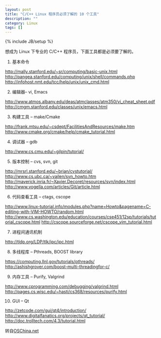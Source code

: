 ```yaml
---
layout: post
title: "C/C++ Linux 程序员必须了解的 10 个工具"
description: ""
category: Linux
tags: []
---
```

{% include JB/setup %}


想成为 Linux 下专业的 C/C++ 程序员，下面工具都是必须要了解的。

1. 基本命令

http://mally.stanford.edu/~sr/computing/basic-unix.html
http://pangea.stanford.edu/computing/unix/shell/commands.php
http://infohost.nmt.edu/tcc/help/unix/unix_cmd.html

2. 编辑器– vi, Emacs

http://www.atmos.albany.edu/deas/atmclasses/atm350/vi_cheat_sheet.pdf
http://cmgm.stanford.edu/classes/unix/emacs.html

3. 构建工具 – make/Cmake

http://frank.mtsu.edu/~csdept/FacilitiesAndResources/make.htm
http://www.cmake.org/cmake/help/cmake_tutorial.html

4. 调试器 – gdb

http://www.cs.cmu.edu/~gilpin/tutorial/

5. 版本控制 – cvs, svn, git

http://mrsrl.stanford.edu/~brian/cvstutorial/
http://www.cs.ubc.ca/~vailen/svn_howto.htm
http://maverick.inria.fr/~Xavier.Decoret/resources/svn/index.html
http://www.vogella.com/articles/Git/article.html

6. 代码查看工具 – ctags, cscope

http://www.linux-tutorial.info/modules.php?name=Howto&pagename=C-editing-with-VIM-HOWTO/random.html
http://www.cs.washington.edu/education/courses/cse451/12sp/tutorials/tutorial_cscope.html
http://cscope.sourceforge.net/cscope_vim_tutorial.html

7. 进程间通讯机制

http://tldp.org/LDP/tlk/ipc/ipc.html

8. 多线程库 – Pthreads, BOOST library

https://computing.llnl.gov/tutorials/pthreads/
http://ashishgrover.com/boost-multi-threadingfor-c/

9. 内存工具 – Purify, Valgrind

http://www.cprogramming.com/debugging/valgrind.html
http://pages.cs.wisc.edu/~hasti/cs368/resources/purify.html

10. GUI – Qt

http://zetcode.com/gui/qt4/introduction/
http://www.digitalfanatics.org/projects/qt_tutorial/
http://doc.trolltech.com/4.3/tutorial.html


转自[OSChina.net](http://www.oschina.net/news/32307/10-things-c-c-linux-programmer-must-know)